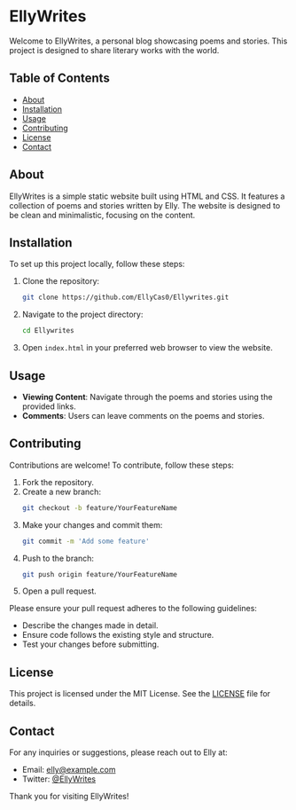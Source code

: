 # EllyWrites

Welcome to EllyWrites, a personal blog showcasing poems and stories. This project is designed to share literary works with the world.

## Table of Contents
- [About](#about)
- [Installation](#installation)
- [Usage](#usage)
- [Contributing](#contributing)
- [License](#license)
- [Contact](#contact)

## About
EllyWrites is a simple static website built using HTML and CSS. It features a collection of poems and stories written by Elly. The website is designed to be clean and minimalistic, focusing on the content.

## Installation
To set up this project locally, follow these steps:

1. Clone the repository:
    ```sh
    git clone https://github.com/EllyCas0/Ellywrites.git
    ```

2. Navigate to the project directory:
    ```sh
    cd Ellywrites
    ```

3. Open `index.html` in your preferred web browser to view the website.

## Usage
- **Viewing Content**: Navigate through the poems and stories using the provided links.
- **Comments**: Users can leave comments on the poems and stories.

## Contributing
Contributions are welcome! To contribute, follow these steps:

1. Fork the repository.
2. Create a new branch:
    ```sh
    git checkout -b feature/YourFeatureName
    ```
3. Make your changes and commit them:
    ```sh
    git commit -m 'Add some feature'
    ```
4. Push to the branch:
    ```sh
    git push origin feature/YourFeatureName
    ```
5. Open a pull request.

Please ensure your pull request adheres to the following guidelines:
- Describe the changes made in detail.
- Ensure code follows the existing style and structure.
- Test your changes before submitting.

## License
This project is licensed under the MIT License. See the [LICENSE](LICENSE) file for details.

## Contact
For any inquiries or suggestions, please reach out to Elly at:
- Email: elly@example.com
- Twitter: [@EllyWrites](https://twitter.com/EllyWrites)

Thank you for visiting EllyWrites!
